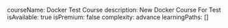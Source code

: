 courseName: Docker Test Course
description: New Docker Course For Test
isAvailable: true
isPremium: false
complexity: advance
learningPaths: []
